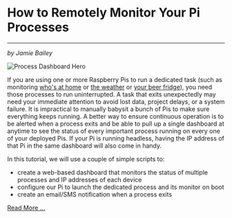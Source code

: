 # How to Remotely Monitor Your Pi Processes
---
_by Jamie Bailey_

![Process Dashboard Hero](https://github.com/InitialState/pi-process-dashboard/wiki/img/pi_process_dashboard.jpg)

If you are using one or more Raspberry Pis to run a dedicated task (such as monitoring [who's at home](https://github.com/initialstate/pi-sensor-free-presence-detector/wiki) or [the weather](https://github.com/initialstate/wunderground-sensehat/wiki) or [your beer fridge](https://github.com/initialstate/beerfridge/wiki)), you need those processes to run uninterrupted. A task that exits unexpectedly may need your immediate attention to avoid lost data, project delays, or a system failure. It is impractical to manually babysit a bunch of Pis to make sure everything keeps running. A better way to ensure continuous operation is to be alerted when a process exits and be able to pull up a single dashboard at anytime to see the status of every important process running on every one of your deployed Pis. If your Pi is running headless, having the IP address of that Pi in the same dashboard will also come in handy. 

In this tutorial, we will use a couple of simple scripts to:
- create a web-based dashboard that monitors the status of multiple processes and IP addresses of each device
- configure our Pi to launch the dedicated process and its monitor on boot
- create an email/SMS notification when a process exits

[Read More ...](https://github.com/initialstate/pi-process-dashboard/wiki)
